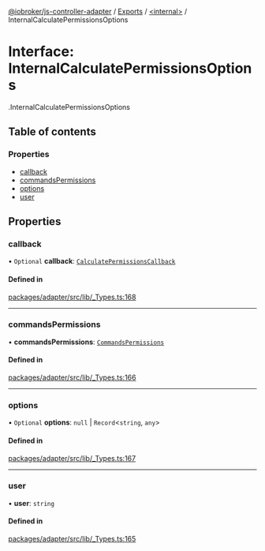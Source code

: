 [@iobroker/js-controller-adapter](../README.md) / [Exports](../modules.md) / [<internal\>](../modules/internal_.md) / InternalCalculatePermissionsOptions

# Interface: InternalCalculatePermissionsOptions

[<internal>](../modules/internal_.md).InternalCalculatePermissionsOptions

## Table of contents

### Properties

- [callback](internal_.InternalCalculatePermissionsOptions.md#callback)
- [commandsPermissions](internal_.InternalCalculatePermissionsOptions.md#commandspermissions)
- [options](internal_.InternalCalculatePermissionsOptions.md#options)
- [user](internal_.InternalCalculatePermissionsOptions.md#user)

## Properties

### callback

• `Optional` **callback**: [`CalculatePermissionsCallback`](../modules/internal_.md#calculatepermissionscallback)

#### Defined in

[packages/adapter/src/lib/_Types.ts:168](https://github.com/ioBroker/ioBroker.js-controller/blob/deec19ee/packages/adapter/src/lib/_Types.ts#L168)

___

### commandsPermissions

• **commandsPermissions**: [`CommandsPermissions`](../modules/internal_.md#commandspermissions)

#### Defined in

[packages/adapter/src/lib/_Types.ts:166](https://github.com/ioBroker/ioBroker.js-controller/blob/deec19ee/packages/adapter/src/lib/_Types.ts#L166)

___

### options

• `Optional` **options**: ``null`` \| `Record`<`string`, `any`\>

#### Defined in

[packages/adapter/src/lib/_Types.ts:167](https://github.com/ioBroker/ioBroker.js-controller/blob/deec19ee/packages/adapter/src/lib/_Types.ts#L167)

___

### user

• **user**: `string`

#### Defined in

[packages/adapter/src/lib/_Types.ts:165](https://github.com/ioBroker/ioBroker.js-controller/blob/deec19ee/packages/adapter/src/lib/_Types.ts#L165)
